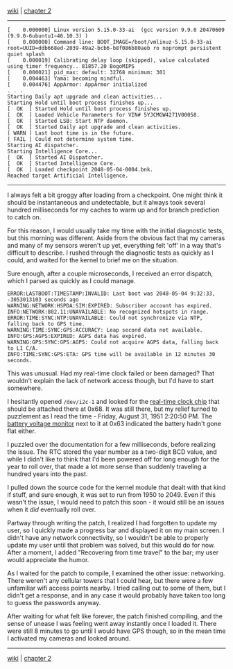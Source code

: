 [wiki](https://www.reddit.com/r/hfy/wiki/series/intelligence_core) |
[chapter 2](https://www.reddit.com/r/HFY/comments/7an30u/intelligence_core_chapter_2/)

-----

    [    0.000000] Linux version 5.15.0-33-ai  (gcc version 9.9.0 20470609 (9.9.0-6ubuntu1~46.10.3) )
    [    0.000000] Command line: BOOT_IMAGE=/boot/vmlinuz-5.15.0-33-ai root=UUID=ddb668ed-2039-49a2-bcb6-b8f086b80aeb ro noprompt persistent quiet splash
    [    0.000019] Calibrating delay loop (skipped), value calculated using timer frequency.. 81857.20 BogoMIPS 
    [    0.000021] pid_max: default: 32768 minimum: 301
    [    0.004463] Yama: becoming mindful.
    [    0.004476] AppArmor: AppArmor initialized
    . . .
    Starting Daily apt upgrade and clean activities...
    Starting Hold until boot process finishes up...
    [  OK  ] Started Hold until boot process finishes up.
    [  OK  ] Loaded Vehicle Parameters for VIN# 5YJCMGW4271V00058.
    [  OK  ] Started LSB: Start NTP daemon.
    [  OK  ] Started Daily apt upgrade and clean activities.
    [ WARN ] Last boot time is in the future.
    [ FAIL ] Could not determine system time.
    Starting AI dispatcher.
    Starting Intelligence Core...
    [  OK  ] Started AI Dispatcher.
    [  OK  ] Started Intelligence Core.
    [  OK  ] Loaded checkpoint 2048-05-04-0004.bnk.
    Reached target Artificial Intelligence.

--------

I always felt a bit groggy after loading from a checkpoint. One might think it should be instantaneous and undetectable, but it always took several hundred milliseconds for my caches to warm up and for branch prediction to catch on.

For this reason, I would usually take my time with the initial diagnostic tests, but this morning was different.
Aside from the obvious fact that my cameras and many of my sensors weren't up yet, everything felt 'off' in a way that's difficult to describe.
I rushed through the diagnostic tests as quickly as I could, and waited for the kernel to brief me on the situation.

Sure enough, after a couple microseconds, I received an error dispatch, which I parsed as quickly as I could manage.

    ERROR:LASTBOOT:TIMESTAMP:INVALID: Last boot was 2048-05-04 9:32:33, -3053013103 seconds ago
    WARNING:NETWORK:HSPDA:SIM:EXPIRED: Subscriber account has expired.
    INFO:NETWORK:802.11:UNAVAILABLE: No recognized hotspots in range.
    ERROR:TIME:SYNC:NTP:UNAVAILABLE: Could not synchronize via NTP, falling back to GPS time.
    WARNING:TIME:SYNC:GPS:ACCURACY: Leap second data not available.
    INFO:GPS:AGPS:EXPIRED: AGPS data has expired.
    WARNING:GPS:SYNC:GPS:AGPS: Could not acquire AGPS data, falling back to L1 C/A.
    INFO:TIME:SYNC:GPS:ETA: GPS time will be available in 12 minutes 30 seconds.

This was unusual. Had my real-time clock failed or been damaged? That wouldn't explain the lack of network access though, but I'd have to start somewhere.

I hesitantly opened `/dev/i2c-1` and looked for the [real-time clock chip][DS1307] that should be attached there at 0x68.
It was still there, but my relief turned to puzzlement as I read the time - Friday, August 31, 1951 2:20:50 PM.
The [battery voltage monitor][mcp4725] next to it at 0x63 indicated the battery hadn't gone flat either.

[DS1307]: https://datasheets.maximintegrated.com/en/ds/DS1307.pdf
[mcp4725]: https://cdn-shop.adafruit.com/datasheets/mcp4725.pdf

I puzzled over the documentation for a few milliseconds, before realizing the issue.
The RTC stored the year number as a two-digit BCD value, and while I didn't like to think that I'd been powered off for long enough for the year to roll over, that made a lot more sense than suddenly traveling a hundred years into the past.

I pulled down the source code for the kernel module that dealt with that kind if stuff, and sure enough, it was set to run from 1950 to 2049. Even if this wasn't the issue, I would need to patch this soon - it would still be an issues when it _did_ eventually roll over.

Partway through writing the patch, I realized I had forgotten to update my user, so I quickly made a progress bar and displayed it on my main screen. I didn't have any network connectivity, so I wouldn't be able to properly update my user until that problem was solved, but this would do for now. After a moment, I added "Recovering from time travel" to the bar; my user would appreciate the humor.

As I waited for the patch to compile, I examined the other issue: networking.
There weren't any cellular towers that I could hear, but there were a few unfamiliar wifi access points nearby.
I tried calling out to some of them, but I didn't get a response, and in any case it would probably have taken too long to guess the passwords anyway.

After waiting for what felt like forever, the patch finished compiling, and the sense of unease I was feeling went away instantly once I loaded it.
There were still 8 minutes to go until I would have GPS though, so in the mean time I activated my cameras and looked around.

-----

[wiki](https://www.reddit.com/r/hfy/wiki/series/intelligence_core) |
[chapter 2](https://www.reddit.com/r/HFY/comments/7an30u/intelligence_core_chapter_2/)
